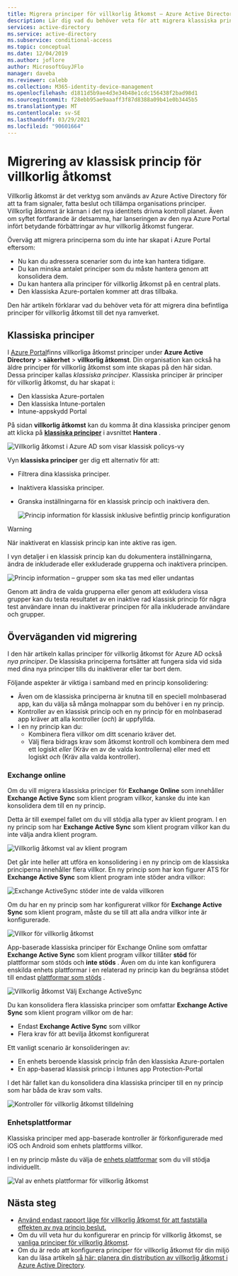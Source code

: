 ```yaml
---
title: Migrera principer för villkorlig åtkomst – Azure Active Directory
description: Lär dig vad du behöver veta för att migrera klassiska principer i Azure Portal.
services: active-directory
ms.service: active-directory
ms.subservice: conditional-access
ms.topic: conceptual
ms.date: 12/04/2019
ms.author: joflore
author: MicrosoftGuyJFlo
manager: daveba
ms.reviewer: calebb
ms.collection: M365-identity-device-management
ms.openlocfilehash: d1811d5b9ae4d3e34b48e1cdc156438f2bad98d1
ms.sourcegitcommit: f28ebb95ae9aaaff3f87d8388a09b41e0b3445b5
ms.translationtype: MT
ms.contentlocale: sv-SE
ms.lasthandoff: 03/29/2021
ms.locfileid: "90601664"
---
```

# <a name="conditional-access-classic-policy-migration"></a>Migrering av klassisk princip för villkorlig åtkomst

Villkorlig åtkomst är det verktyg som används av Azure Active Directory för att ta fram signaler, fatta beslut och tillämpa organisations principer. Villkorlig åtkomst är kärnan i det nya identitets drivna kontroll planet. Även om syftet fortfarande är detsamma, har lanseringen av den nya Azure Portal infört betydande förbättringar av hur villkorlig åtkomst fungerar.

Överväg att migrera principerna som du inte har skapat i Azure Portal eftersom:

- Nu kan du adressera scenarier som du inte kan hantera tidigare.
- Du kan minska antalet principer som du måste hantera genom att konsolidera dem.
- Du kan hantera alla principer för villkorlig åtkomst på en central plats.
- Den klassiska Azure-portalen kommer att dras tillbaka.

Den här artikeln förklarar vad du behöver veta för att migrera dina befintliga principer för villkorlig åtkomst till det nya ramverket.

## <a name="classic-policies"></a>Klassiska principer

I [Azure Portal](https://portal.azure.com)finns villkorliga åtkomst principer under **Azure Active Directory**  >  **säkerhet**  >  **villkorlig åtkomst**. Din organisation kan också ha äldre principer för villkorlig åtkomst som inte skapas på den här sidan. Dessa principer kallas *klassiska principer*. Klassiska principer är principer för villkorlig åtkomst, du har skapat i:

- Den klassiska Azure-portalen
- Den klassiska Intune-portalen
- Intune-appskydd Portal

På sidan **villkorlig åtkomst** kan du komma åt dina klassiska principer genom att klicka på [**klassiska principer**](https://portal.azure.com/#blade/Microsoft_AAD_IAM/ConditionalAccessBlade/ClassicPolicies) i avsnittet **Hantera** . 

![Villkorlig åtkomst i Azure AD som visar klassisk policys-vy](./media/policy-migration/71.png)

Vyn **klassiska principer** ger dig ett alternativ för att:

- Filtrera dina klassiska principer.
- Inaktivera klassiska principer.
- Granska inställningarna för en klassisk princip och inaktivera den.

   ![Princip information för klassisk inklusive befintlig princip konfiguration](./media/policy-migration/74.png)

> [!WARNING]
> När inaktiverat en klassisk princip kan inte aktive ras igen.

I vyn detaljer i en klassisk princip kan du dokumentera inställningarna, ändra de inkluderade eller exkluderade grupperna och inaktivera principen.

![Princip information – grupper som ska tas med eller undantas](./media/policy-migration/75.png)

Genom att ändra de valda grupperna eller genom att exkludera vissa grupper kan du testa resultatet av en inaktive rad klassisk princip för några test användare innan du inaktiverar principen för alla inkluderade användare och grupper.
 
## <a name="migration-considerations"></a>Överväganden vid migrering

I den här artikeln kallas principer för villkorlig åtkomst för Azure AD också *nya principer*.
De klassiska principerna fortsätter att fungera sida vid sida med dina nya principer tills du inaktiverar eller tar bort dem. 

Följande aspekter är viktiga i samband med en princip konsolidering:

- Även om de klassiska principerna är knutna till en speciell molnbaserad app, kan du välja så många molnappar som du behöver i en ny princip.
- Kontroller av en klassisk princip och en ny princip för en molnbaserad app kräver att alla kontroller (*och*) är uppfyllda. 
- I en ny princip kan du:
   - Kombinera flera villkor om ditt scenario kräver det. 
   - Välj flera bidrags krav som åtkomst kontroll och kombinera dem med ett logiskt *eller* (Kräv en av de valda kontrollerna) eller med ett logiskt *och* (Kräv alla valda kontroller).

### <a name="exchange-online"></a>Exchange online

Om du vill migrera klassiska principer för **Exchange Online** som innehåller **Exchange Active Sync** som klient program villkor, kanske du inte kan konsolidera dem till en ny princip. 

Detta är till exempel fallet om du vill stödja alla typer av klient program. I en ny princip som har **Exchange Active Sync** som klient program villkor kan du inte välja andra klient program.

![Villkorlig åtkomst val av klient program](./media/policy-migration/64.png)

Det går inte heller att utföra en konsolidering i en ny princip om de klassiska principerna innehåller flera villkor. En ny princip som har kon figurer ATS för **Exchange Active Sync** som klient program inte stöder andra villkor:   

![Exchange ActiveSync stöder inte de valda villkoren](./media/policy-migration/08.png)

Om du har en ny princip som har konfigurerat villkor för **Exchange Active Sync** som klient program, måste du se till att alla andra villkor inte är konfigurerade. 

![Villkor för villkorlig åtkomst](./media/policy-migration/16.png)
 
App-baserade klassiska principer för Exchange Online som omfattar **Exchange Active Sync** som klient program villkor tillåter **stöd** för plattformar som stöds och **inte stöds** . Även om du inte kan konfigurera enskilda enhets plattformar i en relaterad ny princip kan du begränsa stödet till endast [plattformar som stöds](concept-conditional-access-conditions.md#device-platforms) . 

![Villkorlig åtkomst Välj Exchange ActiveSync](./media/policy-migration/65.png)

Du kan konsolidera flera klassiska principer som omfattar **Exchange Active Sync** som klient program villkor om de har:

- Endast **Exchange Active Sync** som villkor 
- Flera krav för att bevilja åtkomst konfigurerat

Ett vanligt scenario är konsolideringen av:

- En enhets beroende klassisk princip från den klassiska Azure-portalen 
- En app-baserad klassisk princip i Intunes app Protection-Portal 
 
I det här fallet kan du konsolidera dina klassiska principer till en ny princip som har båda de krav som valts.

![Kontroller för villkorlig åtkomst tilldelning](./media/policy-migration/62.png)

### <a name="device-platforms"></a>Enhetsplattformar

Klassiska principer med app-baserade kontroller är förkonfigurerade med iOS och Android som enhets plattforms villkor. 

I en ny princip måste du välja de [enhets plattformar](concept-conditional-access-conditions.md#device-platforms) som du vill stödja individuellt.

![Val av enhets plattformar för villkorlig åtkomst](./media/policy-migration/41.png)

## <a name="next-steps"></a>Nästa steg

- [Använd endast rapport läge för villkorlig åtkomst för att fastställa effekten av nya princip beslut.](concept-conditional-access-report-only.md)
- Om du vill veta hur du konfigurerar en princip för villkorlig åtkomst, se [vanliga principer för villkorlig åtkomst](concept-conditional-access-policy-common.md).
- Om du är redo att konfigurera principer för villkorlig åtkomst för din miljö kan du läsa artikeln [så här: planera din distribution av villkorlig åtkomst i Azure Active Directory](plan-conditional-access.md). 
